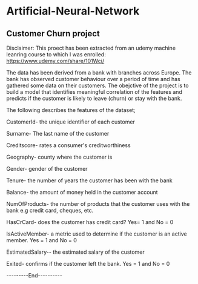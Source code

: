 # Artificial-Neural-Network 

## Customer Churn project

Disclaimer: This proect has been extracted from an udemy machine leanring course to which I was enrolled: https://www.udemy.com/share/101Wci/

The data has been derived from a bank with branches across Europe. The bank has observed customer behaviour over a period of time and has gathered some data on their customers. The obejctive of the project is to build a model that identifies meaningful correlation of the features and predicts if the customer is likely to leave (churn) or stay with the bank.

The following describes the features of the dataset;

CustomerId- the unique identifier of each customer

Surname- The last name of the customer 

Creditscore- rates a consumer's creditworthiness

Geography- county where the customer is 

Gender- gender of the customer 

Tenure- the number of years the customer has been with the bank 

Balance- the amount of money held in the customer account 

NumOfProducts- the number of products that the customer uses with the bank e.g credit card, cheques, etc. 

HasCrCard- does the customer has credit card? Yes= 1 and No = 0

IsActiveMember- a metric used to determine if the customer is an active member. Yes = 1 and No = 0

EstimatedSalary-- the estimated salary of the customer 

Exited- confirms if the customer left the bank. Yes = 1 and No = 0





---------End---------- 
